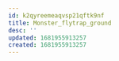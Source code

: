 ```yaml
---
id: k2qyreemeaqvsp21qftk9nf
title: Monster_flytrap_ground
desc: ''
updated: 1681955913257
created: 1681955913257
---
```

